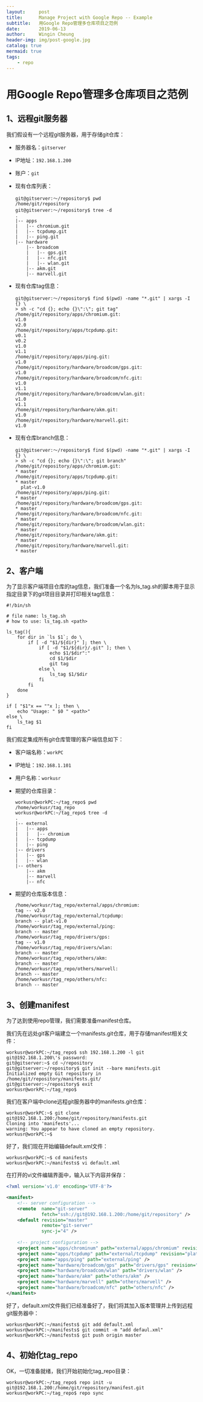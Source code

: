 ```yaml
---
layout:     post
title:      Manage Project with Google Repo -- Example
subtitle:   用Google Repo管理多仓库项目之范例
date:       2019-06-13
author:     Wingin Cheung
header-img: img/post-google.jpg
catalog: true
mermaid: true
tags:
    - repo
---
```


# 用Google Repo管理多仓库项目之范例

## 1、远程git服务器

我们假设有一个远程git服务器，用于存储git仓库：

- 服务器名：`gitserver`

- IP地址：`192.168.1.200`

- 账户：`git`

- 现有仓库列表：

    ```shell
    git@gitserver:～/repository$ pwd
    /home/git/repository
    git@gitserver:～/repository$ tree -d
    .
    |-- apps
    |   |-- chromium.git
    |   |-- tcpdump.git
    |   |-- ping.git
    |-- hardware
        |-- broadcom
        |   |-- gps.git
        |   |-- nfc.git
        |   |-- wlan.git
        |-- akm.git
        |-- marvell.git
    ```
    
- 现有仓库tag信息：

    ```shell
    git@gitserver:～/repository$ find $(pwd) -name "*.git" | xargs -I {} \
    > sh -c "cd {}; echo {}\":\"; git tag"
    /home/git/repository/apps/chromium.git:
    v1.0
    v2.0
    /home/git/repository/apps/tcpdump.git:
    v0.1
    v0.2
    v1.0
    v1.1
    /home/git/repository/apps/ping.git:
    v1.0
    /home/git/repository/hardware/broadcom/gps.git:
    v1.0
    /home/git/repository/hardware/broadcom/nfc.git:
    v1.0
    v1.1
    /home/git/repository/hardware/broadcom/wlan.git:
    v1.0
    v1.1
    /home/git/repository/hardware/akm.git:
    v1.0
    /home/git/repository/hardware/marvell.git:
    v1.0
    ```
    
- 现有仓库branch信息：

    ```shell
    git@gitserver:～/repository$ find $(pwd) -name "*.git" | xargs -I {} \
    > sh -c "cd {}; echo {}\":\"; git branch"
    /home/git/repository/apps/chromium.git:
    * master
    /home/git/repository/apps/tcpdump.git:
    * master
      plat-v1.0
    /home/git/repository/apps/ping.git:
    * master
    /home/git/repository/hardware/broadcom/gps.git:
    * master
    /home/git/repository/hardware/broadcom/nfc.git:
    * master
    /home/git/repository/hardware/broadcom/wlan.git:
    * master
    /home/git/repository/hardware/akm.git:
    * master
    /home/git/repository/hardware/marvell.git:
    * master
    ```

    

## 2、客户端

为了显示客户端项目仓库的tag信息，我们准备一个名为ls_tag.sh的脚本用于显示指定目录下的git项目目录并打印相关tag信息：

```shell
#!/bin/sh

# file name: ls_tag.sh
# how to use: ls_tag.sh <path>

ls_tag(){
    for dir in `ls $1`; do \
        if [ -d "$1/${dir}" ]; then \
            if [ -d "$1/${dir}/.git" ]; then \
                echo $1/$dir":"
                cd $1/$dir
                git tag
            else \
                ls_tag $1/$dir
            fi     
        fi  
    done
}

if [ "$1"x == ""x ]; then \
    echo "Usage: " $0 " <path>"
else \
    ls_tag $1
fi
```

我们假定集成所有git仓库管理的客户端信息如下：

+ 客户端名称：`workPC`

+ IP地址：`192.168.1.101`

+ 用户名称：`workusr`

+ 期望的仓库目录：

    ```shell
    workusr@workPC:~/tag_repo$ pwd
    /home/workusr/tag_repo
    workusr@workPC:~/tag_repo$ tree -d
    .
    |-- external
    |   |-- apps
    |   |   |-- chromium
    |   |-- tcpdump
    |   |-- ping
    |-- drivers
    |   |-- gps
    |   |-- wlan
    |-- others
        |-- akm
        |-- marvell
        |-- nfc
    ```

+ 期望的仓库版本信息：

    ```shell
    /home/workusr/tag_repo/external/apps/chromium:
    tag -- v2.0
    /home/workusr/tag_repo/external/tcpdump:
    branch -- plat-v1.0
    /home/workusr/tag_repo/external/ping:
    branch -- master
    /home/workusr/tag_repo/drivers/gps:
    tag -- v1.0
    /home/workusr/tag_repo/drivers/wlan:
    branch -- master
    /home/workusr/tag_repo/others/akm:
    branch -- master
    /home/workusr/tag_repo/others/marvell:
    branch -- master
    /home/workusr/tag_repo/others/nfc:
    branch -- master
    ```

## 3、创建manifest

为了达到使用repo管理，我们需要准备manifest仓库。

我们先在远处git客户端建立一个manifests.git仓库，用于存储manifest相关文件：

```shell
workusr@workPC:~/tag_repo$ ssh 192.168.1.200 -l git
git@192.168.1.200\'s password:
git@gitserver:~$ cd ~/repository
git@gitserver:~/repository$ git init --bare manifests.git
Initialized empty Git repository in /home/git/repository/manifests.git/
git@gitserver:~/repository$ exit
workusr@workPC:~/tag_repo$
```

我们在客户端中clone远程git服务器中的manifests.git仓库：

```shell
workusr@workPC:~$ git clone git@192.168.1.200:/home/git/repository/manifests.git
Cloning into 'manifests'...
warning: You appear to have cloned an empty repository.
workusr@workPC:~$
```

好了，我们现在开始编辑default.xml文件：

```shell
workusr@workPC:~$ cd manifests
workusr@workPC:~/manifests$ vi default.xml
```

在打开的vi文件编辑界面中，输入以下内容并保存：

```xml
<?xml version='v1.0' encoding='UTF-8'?>

<manifest>
    <!-- server configuration -->
    <remote  name="git-server"
             fetch="ssh://git@192.168.1.200:/home/git/repository" />
    <default revision="master"
             remote="git-server"
             sync-j="4" />
    
    <!-- project configuration -->
    <project name="apps/chrominum" path="external/apps/chromium" revision="refs/tags/v2.0" />
    <project name="apps/tcpdump" path="external/tcpdump" revision="plat-v1.0" />
    <project name="apps/ping" path="external/ping" />
    <project name="hardware/broadcom/gps" path="drivers/gps" revision="refs/tags/v1.0" />
    <project name="hardware/broadcom/wlan" path="drivers/wlan" />
    <project name="hardware/akm" path="others/akm" />
    <project name="hardware/marvell" path="others/marvell" />
    <project name="hardware/broadcom/nfc" path="others/nfc" />
</manifest>
```

好了，default.xml文件我们已经准备好了，我们将其加入版本管理并上传到远程git服务器中：

```shell
workusr@workPC:~/manifests$ git add default.xml
workusr@workPC:~/manifests$ git commit -m "add defaul.xml"
workusr@workPC:~/manifests$ git push origin master
```

## 4、初始化tag_repo

OK，一切准备就绪，我们开始初始化tag_repo目录：

```shell
workusr@workPC:~/tag_repo$ repo init -u git@192.168.1.200:/home/git/repository/manifest.git
workusr@workPC:~/tag_repo$ repo sync
```